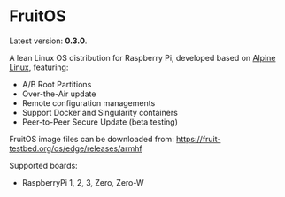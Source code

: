 # FruitOS

Latest version: <b>0.3.0</b>.

A lean Linux OS distribution for Raspberry Pi, developed based on
[Alpine Linux](https://alpinelinux.org), featuring:

- A/B Root Partitions
- Over-the-Air update
- Remote configuration managements
- Support Docker and Singularity containers
- Peer-to-Peer Secure Update (beta testing)

FruitOS image files can be downloaded from: https://fruit-testbed.org/os/edge/releases/armhf

Supported boards:
- RaspberryPi 1, 2, 3, Zero, Zero-W
